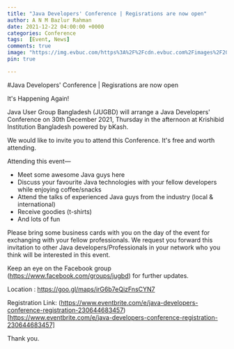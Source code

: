 ```yaml
---
title: "Java Developers' Conference | Regisrations are now open"
author: A N M Bazlur Rahman
date: 2021-12-22 04:00:00 +0000
categories: Conference 
tags:  [Event, News]
comments: true
image: "https://img.evbuc.com/https%3A%2F%2Fcdn.evbuc.com%2Fimages%2F203928509%2F46259989947%2F1%2Foriginal.20211222-141645?h=2000&w=720&auto=format%2Ccompress&q=75&sharp=10&s=667b1bafd236f8d394ce3b385990268a"
pin: true

---
```


#Java Developers' Conference | Regisrations are now open

It's Happening Again!

Java User Group Bangladesh (JUGBD) will arrange a Java Developers' Conference on 30th December 2021, Thursday in the afternoon at Krishibid Institution Bangladesh powered by bKash.

We would like to invite you to attend this Conference. It's free and worth attending.

Attending this event—

- Meet some awesome Java guys here
- Discuss your favourite Java technologies with your fellow developers while enjoying coffee/snacks
- Attend the talks of experienced Java guys from the industry (local & international)
- Receive goodies (t-shirts)
- And lots of fun

Please bring some business cards with you on the day of the event for exchanging with your fellow professionals. We request you forward this invitation to other Java developers/Professionals in your network who you think will be interested in this event.

Keep an eye on the Facebook group (https://www.facebook.com/groups/jugbd) for further updates.

Location : https://goo.gl/maps/irG6b7eQizFnsCYN7

Registration Link: (https://www.eventbrite.com/e/java-developers-conference-registration-230644683457)[https://www.eventbrite.com/e/java-developers-conference-registration-230644683457]


Thank you.  
